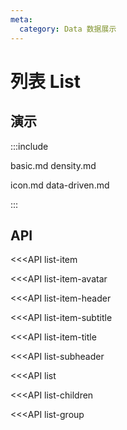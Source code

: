 ```yaml
---
meta:
  category: Data 数据展示
---
```


# 列表 List

## 演示

:::include

basic.md density.md

icon.md data-driven.md

:::

## API

<<<API list-item

<<<API list-item-avatar

<<<API list-item-header

<<<API list-item-subtitle

<<<API list-item-title

<<<API list-subheader

<<<API list

<<<API list-children

<<<API list-group